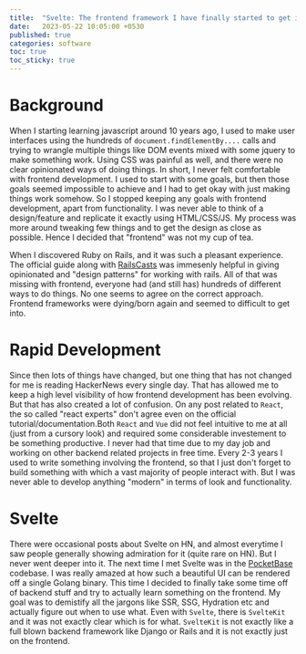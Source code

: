 ```yaml
---
title:  "Svelte: The frontend framework I have finally started to get into"
date:   2023-05-22 10:05:00 +0530
published: true
categories: software
toc: true
toc_sticky: true
---
```

# Background
When I starting learning javascript around 10 years ago, I used to make user interfaces using the hundreds of `document.findElementBy....` calls and trying to wrangle multiple things like DOM events mixed with some jquery to make something work. Using CSS was painful as well, and there were no clear opinionated ways of doing things. In short, I never felt comfortable with  frontend development. I used to start with some goals, but then those goals seemed impossible to achieve and I had to get okay with just making things work somehow. So I stopped keeping any goals with frontend development, apart from functionality. I was never able to think of a design/feature and replicate it exactly using HTML/CSS/JS. My process was more around tweaking few things and to get the design as close as possible. Hence I decided that "frontend" was not my cup of tea. 

When I discovered Ruby on Rails, and it was such a pleasant experience. The official guide along with [RailsCasts](http://railscasts.com/) was immesenly helpful in giving opinionated and "design patterns" for working with rails. All of that was missing with frontend, everyone had (and still has) hundreds of different ways to do things. No one seems to agree on the correct approach. Frontend frameworks were dying/born again and seemed to difficult to get into.

# Rapid Development
Since then lots of things have changed, but one thing that has not changed for me is reading HackerNews every single day. That has allowed me to keep a high level visibility of how frontend development has been evolving. But that has also created a lot of confusion. On any post related to `React`, the so called "react experts" don't agree even on the official tutorial/documentation.Both `React` and `Vue` did not feel intuitive to me at all (just from a cursory look) and required some considerable investement to be something productive. I never had that time due to my day job and working on other backend related projects in free time. Every 2-3 years I used to write something involving the frontend, so that I just don't forget to build something with which a vast majority of people interact with. But I was never able to develop anything "modern" in terms of look and functionality. 

# Svelte
There were occasional posts about Svelte on HN, and almost everytime I saw people generally showing admiration for it (quite rare on HN). But I never went deeper into it. The next time I met Svelte was in the [PocketBase](https://github.com/pocketbase/pocketbase) codebase. I was really amazed at how such a beautiful UI can be rendered off a single Golang binary. This time I decided to finally take some time off of backend stuff and try to actually learn something on the frontend. My goal was to demistify all the jargons like SSR, SSG, Hydration etc and actually figure out when to use what. Even with `Svelte`, there is `SvelteKit` and it was not exactly clear which is for what. `SvelteKit` is not exactly like a full blown backend framework like Django or Rails and it is not exactly just on the frontend. 



